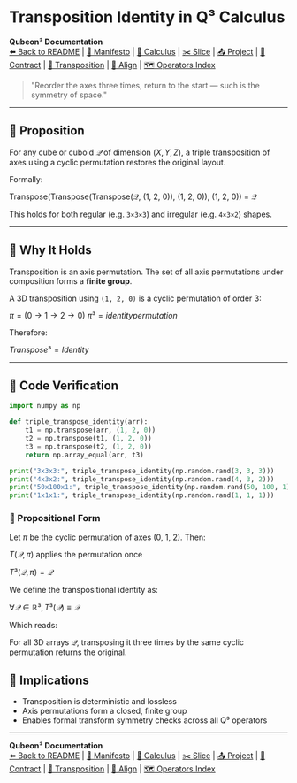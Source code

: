 # Transposition Identity in Q³ Calculus

<!-- NAVIGATION -->
**Qubeon³ Documentation**\
[⬅️ Back to README](../../README.md) | [📘 Manifesto](../MANIFESTO.md) | [📐 Calculus](CALCULUS.md) | [✂️ Slice](SLICE.md) | [📤 Project](PROJECT.md) | [🔽 Contract](CONTRACT.md) | [🔁 Transposition](TRANSPOSITION.md) | [🧩 Align](ALIGN.md) | [🗺️ Operators Index](OPERATORS_INDEX.md)

> "Reorder the axes three times, return to the start — such is the symmetry of space."

---

## 🧮 Proposition

For any cube or cuboid $`𝒬`$ of dimension $`(X, Y, Z)`$, a triple transposition of axes using a cyclic permutation restores the original layout.

Formally:

Transpose(Transpose(Transpose(𝒬, (1, 2, 0)), (1, 2, 0)), (1, 2, 0)) = 𝒬

This holds for both regular (e.g. `3×3×3`) and irregular (e.g. `4×3×2`) shapes.

---

## 🧠 Why It Holds

Transposition is an axis permutation. The set of all axis permutations under composition forms a **finite group**.

A 3D transposition using `(1, 2, 0)` is a cyclic permutation of order 3:

$`π = (0 → 1 → 2 → 0)`$
$`π³ = identity permutation`$

Therefore:

$`Transpose³ = Identity`$

---

## 🧪 Code Verification

```python
import numpy as np

def triple_transpose_identity(arr):
    t1 = np.transpose(arr, (1, 2, 0))
    t2 = np.transpose(t1, (1, 2, 0))
    t3 = np.transpose(t2, (1, 2, 0))
    return np.array_equal(arr, t3)

print("3x3x3:", triple_transpose_identity(np.random.rand(3, 3, 3)))
print("4x3x2:", triple_transpose_identity(np.random.rand(4, 3, 2)))
print("50x100x1:", triple_transpose_identity(np.random.rand(50, 100, 1)))
print("1x1x1:", triple_transpose_identity(np.random.rand(1, 1, 1)))
```

### 🧾 Propositional Form
Let $`π`$ be the cyclic permutation of axes (0, 1, 2). Then:

$`T(𝒬, π)`$ applies the permutation once

$`T³(𝒬, π) = 𝒬`$

We define the transpositional identity as:

$`∀𝒬 ∈ ℝ³, T³(𝒬) ≡ 𝒬`$

Which reads:

For all 3D arrays $`𝒬`$, transposing it three times by the same cyclic permutation returns the original.

## 📍 Implications

- Transposition is deterministic and lossless
- Axis permutations form a closed, finite group
- Enables formal transform symmetry checks across all Q³ operators

---

<!-- NAVIGATION -->
**Qubeon³ Documentation**\
[⬅️ Back to README](../../README.md) | [📘 Manifesto](../MANIFESTO.md) | [📐 Calculus](CALCULUS.md) | [✂️ Slice](SLICE.md) | [📤 Project](PROJECT.md) | [🔽 Contract](CONTRACT.md) | [🔁 Transposition](TRANSPOSITION.md) | [🧩 Align](ALIGN.md) | [🗺️ Operators Index](OPERATORS_INDEX.md)

